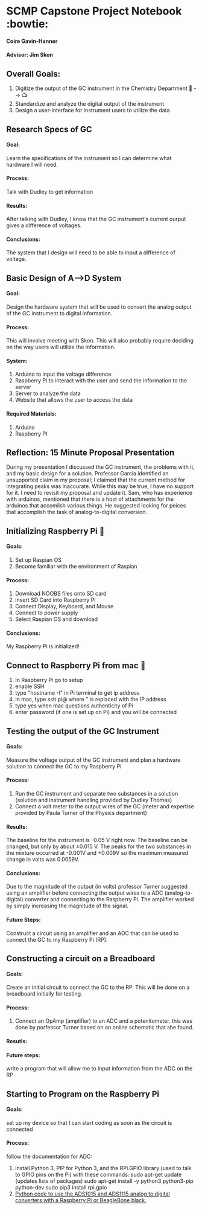 # SCMP Capstone Project Notebook :bowtie:
#### Coire Gavin-Hanner
#### Advisor: Jim Skon

## Overall Goals: 
1. Digitize the output of the GC instrument in the Chemistry Department :pencil: --> :tv:
2. Standardize and analyze the digital output of the instrument
3. Design a user-interface for instrument users to utilize the data

## Research Specs of GC
#### Goal: 
Learn the specifications of the instrument so I can determine what hardware I will need.
#### Process:
Talk with Dudley to get information
#### Results:
After talking with Dudley, I know that the GC instrument's current ourput gives a difference of voltages. 

#### Conclusions:
The system that I design will need to be able to input a difference of voltage.

## Basic Design of A-->D System
#### Goal:
Design the hardware system that will be used to convert the analog output of the GC instrument to digital information.

#### Process:
This will involve meeting with Skon. This will also probably require deciding on the way users will utilize the information.

#### System:
1. Arduino to input the voltage difference
2. Raspberry Pi to interact with the user and send the information to the server
3. Server to analyze the data
4. Website that allows the user to access the data
#### Required Materials:
1. Arduino
2. Raspberry PI

## Reflection: 15 Minute Proposal Presentation
During my presentation I discussed the GC instrument, the problems with it, and my basic design for a solution. Professor Garcia identified an unsupported claim in my proposal; I claimed that the current method for integrating peaks was inaccurate. While this may be true, I have no support for it. I need to revisit my proposal and update it. 
Sam, who has experience with arduinos, mentioned that there is a host of attachments for the arduinos that accomlish various things. He suggested looking for peices that accomplish the task of analog-to-digital conversion.

## Initializing Raspberry Pi :strawberry:
#### Goals:
1. Set up Raspian OS 
2. Become familiar with the environment of Raspian
#### Process: 
1. Download NOOBS files onto SD card
2. insert SD Card into Raspberry Pi
3. Connect Display, Keyboard, and Mouse
4. Connect to power supply
5. Select Raspian OS and download

#### Conclusions:
My Raspberry Pi is initialized!

## Connect to Raspberry Pi from mac :apple:
1. In Raspberry Pi go to setup
2. enable SSH
3. type "hostname -I" in Pi terminal to get ip address
4. In mac, type ssh pi@<IP> where "<IP> is replaced with the IP address
5. type yes when mac questions authenticity of Pi
6. enter password (if one is set up on Pi) and you will be connected
  
## Testing the output of the GC Instrument
#### Goals: 
Measure the voltage output of the GC instrument and plan a hardware solution to connect the GC to my Raspberry Pi

#### Process: 
1. Run the GC instrument and separate two substances in a solution (solution and instrument handling provided by Dudley Thomas)
2. Connect a volt meter to the output wires of the GC (meter and expertise provided by Paula Turner of the Physics department)

#### Results: 
The baseline for the instrument is -0.05 V right now. The baseline can be changed, but only by about ±0.015 V. The peaks for the two substances in the mixture occurred at -0.001V and +0.009V so the maximum measured change in volts was 0.0059V.

#### Conclusions:
Due to the magnitude of the output (in volts) professor Turner suggested using an amplifier before connecting the output wires to a ADC (analog-to-digital) converter and connecting to the Raspberry Pi. The amplifier worked by simply increasing the magnitude of the signal. 

#### Future Steps:
Construct a circuit using an amplifier and an ADC that can be used to connect the GC to my Raspberry Pi (RP).

## Constructing a circuit on a Breadboard

#### Goals: 
Create an initial circuit to connect the GC to the RP. This will be done on a breadboard initially for testing.

#### Process:
1. Connect an OpAmp (amplifier) to an ADC and a potenitometer. 
this was done by porfessor Turner based on an online schematic that she found. 

#### Resutls:

#### Future steps:
write a program that will allow me to input information from the ADC on the RP


## Starting to Program on the Raspberry Pi
#### Goals: 
set up my device so that I can start coding as soon as the circuit is connected

#### Process:
follow the documentation for ADC:
 1.  install Python 3, PIP for Python 3, and the RPi.GPIO library (used to talk to GPIO pins on the Pi) with these commands:
  sudo apt-get update (updates lists of packages)
  sudo apt-get install -y python3 python3-pip python-dev
  sudo pip3 install rpi.gpio
 2. [Python code to use the ADS1015 and ADS1115 analog to digital converters with a Raspberry Pi or BeagleBone black.](https://github.com/adafruit/Adafruit_Python_ADS1X15)
    

